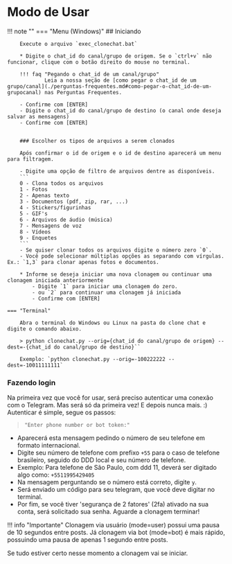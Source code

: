 ﻿# Modo de Usar
!!! note ""
    === "Menu (Windows)"
        ## Iniciando
        
        Execute o arquivo `exec_clonechat.bat`

        * Digite o chat_id do canal/grupo de origem. Se o `ctrl+v` não funcionar, clique com o botão direito do mouse no terminal.

        !!! faq "Pegando o chat_id de um canal/grupo"
                Leia a nossa seção de [como pegar o chat_id de um grupo/canal](./perguntas-frequentes.md#como-pegar-o-chat_id-de-um-grupocanal) nas Perguntas Frequentes. 

        - Confirme com [ENTER]
        - Digite o chat_id do canal/grupo de destino (o canal onde deseja salvar as mensagens)
        - Confirme com [ENTER]


        ### Escolher os tipos de arquivos a serem clonados

        Após confirmar o id de origem e o id de destino aparecerá um menu para filtragem.

        - Digite uma opção de filtro de arquivos dentre as disponíveis.
        ```
        0 - Clona todos os arquivos
        1 - Fotos
        2 - Apenas texto
        3 - Documentos (pdf, zip, rar, ...)
        4 - Stickers/figurinhas
        5 - GIF's
        6 - Arquivos de áudio (música)
        7 - Mensagens de voz
        8 - Vídeos
        9 - Enquetes
        ```
        - Se quiser clonar todos os arquivos digite o número zero `0`.
        - Você pode selecionar múltiplas opções as separando com vírgulas. Ex.: `1,3` para clonar apenas fotos e documentos.

        * Informe se deseja iniciar uma nova clonagem ou continuar uma clonagem iniciada anteriormente
            - Digite `1` para iniciar uma clonagem do zero.
            - ou `2` para continuar uma clonagem já iniciada
            - Confirme com [ENTER]

    === "Terminal"

        Abra o terminal do Windows ou Linux na pasta do clone chat e digite o comando abaixo.

        > python clonechat.py --orig={chat_id do canal/grupo de origem} --dest=-{chat_id do canal/grupo de destino}``

        Exemplo: `python clonechat.py --orig=-100222222 --dest=-10011111111`

### Fazendo login

Na primeira vez que você for usar, será preciso autenticar uma conexão com o Telegram. Mas será só da primeira vez! E depois nunca mais. :) Autenticar é simple, segue os passos:

> `"Enter phone number or bot token:"`

- Aparecerá esta mensagem pedindo o número de seu telefone em formato internacional.
- Digite seu número de telefone com prefixo `+55` para o caso de telefone brasileiro, seguido do DDD local e seu número de telefone.
- Exemplo: Para telefone de São Paulo, com ddd 11, deverá ser digitado algo como: `+5511995429405`
- Na mensagem perguntando se o número está correto, digite `y`.
- Será enviado um código para seu telegram, que você deve digitar no terminal.
- Por fim, se você tiver 'segurança de 2 fatores' (2fa) ativado na sua conta, será solicitado sua senha.
Aguarde a clonagem terminar!

!!! info "Importante"
        Clonagem via usuário (mode=user) possui uma pausa de 10 segundos entre posts. Já clonagem via bot (mode=bot) é mais rápido, possuindo uma pausa de apenas 1 segundo entre posts.

Se tudo estiver certo nesse momento a clonagem vai se iniciar.
